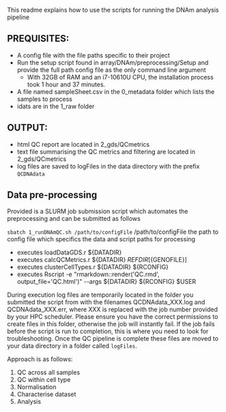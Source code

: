 This readme explains how to use the scripts for running the DNAm analysis pipeline

## PREQUISITES:

* A config file with the file paths specific to their project 
* Run the setup script found in array/DNAm/preprocessing/Setup and provide the
full path config file as the only command line argument
	* With 32GB of RAM and an i7-10610U CPU, the installation process took 1 hour and 37 minutes.
* A file named sampleSheet.csv in the 0_metadata folder which lists the samples
to process 
* idats are in the 1_raw folder

## OUTPUT:

* html QC report are located in 2_gds/QCmetrics
* text file summarising the QC metrics and filtering are located in 2_gds/QCmetrics
* log files are saved to logFiles in the data directory with the prefix `QCDNAdata`

## Data pre-processing

Provided is a SLURM job submission script which automates the preprocessing and can be submitted as follows

`sbatch 1_runDNAmQC.sh /path/to/configFile`
	/path/to/configFile the path to config file which specifics the data and script paths for processing

* executes loadDataGDS.r ${DATADIR}
* executes calcQCMetrics.r ${DATADIR} ${REFDIR} [${GENOFILE}]
* executes clusterCellTypes.r ${DATADIR} ${RCONFIG} 
* executes Rscript -e "rmarkdown::render('QC.rmd', output_file='QC.html')" --args ${DATADIR} ${RCONFIG} $USER


During execution log files are temporarily located in the folder you submitted the script from with the filenames QCDNAdata_XXX.log and QCDNAdata_XXX.err, where XXX is replaced with the job number provided by your HPC scheduler. Please ensure you have the correct permissions to create files in this folder, otherwise the job will instantly fail. If the job fails before the script is run to completion, this is where you need to look for troubleshooting. Once the QC pipeline is complete these files are moved to your data directory in a folder called `logFiles`. 


Approach is as follows:

1. QC across all samples
2. QC within cell type
3. Normalisation
4. Characterise dataset
5. Analysis
